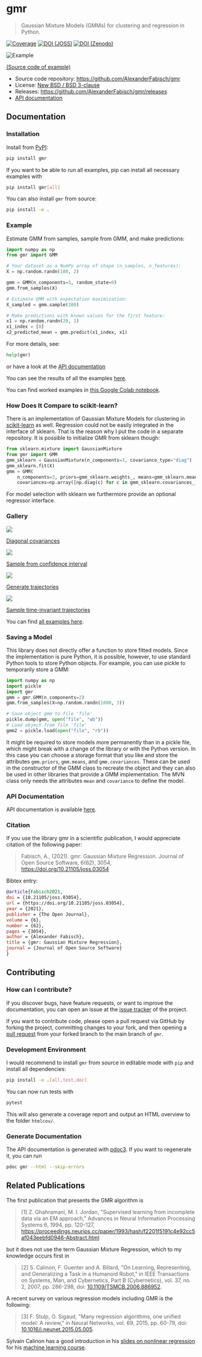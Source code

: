 # gmr

> Gaussian Mixture Models (GMMs) for clustering and regression in Python.

[![Coverage](https://codecov.io/gh/AlexanderFabisch/gmr/branch/master/graph/badge.svg?token=R7hSIxb8M2)](https://codecov.io/gh/AlexanderFabisch/gmr)
[![DOI (JOSS)](https://joss.theoj.org/papers/10.21105/joss.03054/status.svg)](https://doi.org/10.21105/joss.03054)
[![DOI (Zenodo)](https://zenodo.org/badge/17119390.svg)](https://zenodo.org/badge/latestdoi/17119390)

![Example](https://raw.githubusercontent.com/AlexanderFabisch/gmr/master/gmr.png)

[(Source code of example)](https://github.com/AlexanderFabisch/gmr/blob/master/examples/plot_regression.py)

* Source code repository: https://github.com/AlexanderFabisch/gmr
* License: [New BSD / BSD 3-clause](https://github.com/AlexanderFabisch/gmr/blob/master/LICENSE)
* Releases: https://github.com/AlexanderFabisch/gmr/releases
* [API documentation](https://alexanderfabisch.github.io/gmr/)

## Documentation

### Installation

Install from [PyPI](https://pypi.python.org/pypi):

```bash
pip install gmr
```

If you want to be able to run all examples, pip can install all necessary
examples with

```bash
pip install gmr[all]
```

You can also install `gmr` from source:

```bash
pip install -e .
```

### Example

Estimate GMM from samples, sample from GMM, and make predictions:

```python
import numpy as np
from gmr import GMM

# Your dataset as a NumPy array of shape (n_samples, n_features):
X = np.random.randn(100, 2)

gmm = GMM(n_components=3, random_state=0)
gmm.from_samples(X)

# Estimate GMM with expectation maximization:
X_sampled = gmm.sample(100)

# Make predictions with known values for the first feature:
x1 = np.random.randn(20, 1)
x1_index = [0]
x2_predicted_mean = gmm.predict(x1_index, x1)
```

For more details, see:

```python
help(gmr)
```

or have a look at the
[API documentation](https://alexanderfabisch.github.io/gmr/)

You can see the results of all the examples [here](https://github.com/AlexanderFabisch/gmr/tree/master/examples/examples-with-gmr.ipynb).

You can find worked examples in [this Google Colab notebook](https://colab.research.google.com/drive/1fJK7z8Jhn04O6NxuPZMdLCsXT5HjvnyD?usp=sharing).

### How Does It Compare to scikit-learn?

There is an implementation of Gaussian Mixture Models for clustering in
[scikit-learn](https://scikit-learn.org/stable/modules/generated/sklearn.mixture.GaussianMixture.html)
as well. Regression could not be easily integrated in the interface of
sklearn. That is the reason why I put the code in a separate repository.
It is possible to initialize GMR from sklearn though:

```python
from sklearn.mixture import GaussianMixture
from gmr import GMM
gmm_sklearn = GaussianMixture(n_components=3, covariance_type="diag")
gmm_sklearn.fit(X)
gmm = GMM(
    n_components=3, priors=gmm_sklearn.weights_, means=gmm_sklearn.means_,
    covariances=np.array([np.diag(c) for c in gmm_sklearn.covariances_]))
```

For model selection with sklearn we furthermore provide an optional
regressor interface.


### Gallery

![](https://raw.githubusercontent.com/AlexanderFabisch/gmr/master/doc/sklearn_initialization.png)

[Diagonal covariances](https://github.com/AlexanderFabisch/gmr/blob/master/examples/plot_iris_from_sklearn.py)

![](https://raw.githubusercontent.com/AlexanderFabisch/gmr/master/doc/confidence_sampling.png)

[Sample from confidence interval](https://github.com/AlexanderFabisch/gmr/blob/master/examples/plot_sample_mvn_confidence_interval.py)

![](https://raw.githubusercontent.com/AlexanderFabisch/gmr/master/doc/trajectories.png)

[Generate trajectories](https://github.com/AlexanderFabisch/gmr/blob/master/examples/plot_trajectories.py)

![](https://raw.githubusercontent.com/AlexanderFabisch/gmr/master/doc/time_invariant_trajectories.png)

[Sample time-invariant trajectories](https://github.com/AlexanderFabisch/gmr/blob/master/examples/plot_time_invariant_trajectories.py)

You can find [all examples here](https://github.com/AlexanderFabisch/gmr/tree/master/examples).


### Saving a Model

This library does not directly offer a function to store fitted models. Since
the implementation is pure Python, it is possible, however, to use standard
Python tools to store Python objects. For example, you can use pickle to
temporarily store a GMM:

```python
import numpy as np
import pickle
import gmr
gmm = gmr.GMM(n_components=2)
gmm.from_samples(X=np.random.randn(1000, 3))

# Save object gmm to file 'file'
pickle.dump(gmm, open("file", "wb"))
# Load object from file 'file'
gmm2 = pickle.load(open("file", "rb"))
```

It might be required to store models more permanently than in a pickle file,
which might break with a change of the library or with the Python version.
In this case you can choose a storage format that you like and store the
attributes `gmm.priors`, `gmm.means`, and `gmm.covariances`. These can be
used in the constructor of the GMM class to recreate the object and they can
also be used in other libraries that provide a GMM implementation. The
MVN class only needs the attributes `mean` and `covariance` to define the
model.


### API Documentation

API documentation is available [here](https://alexanderfabisch.github.io/gmr/).


### Citation

If you use the library gmr in a scientific publication, I would appreciate
citation of the following paper:

> Fabisch, A., (2021). gmr: Gaussian Mixture Regression. Journal of Open Source
> Software, 6(62), 3054, https://doi.org/10.21105/joss.03054

Bibtex entry:

```bibtex
@article{Fabisch2021,
doi = {10.21105/joss.03054},
url = {https://doi.org/10.21105/joss.03054},
year = {2021},
publisher = {The Open Journal},
volume = {6},
number = {62},
pages = {3054},
author = {Alexander Fabisch},
title = {gmr: Gaussian Mixture Regression},
journal = {Journal of Open Source Software}
}
```


## Contributing

### How can I contribute?

If you discover bugs, have feature requests, or want to improve the
documentation, you can open an issue at the
[issue tracker](https://github.com/AlexanderFabisch/gmr/issues)
of the project.

If you want to contribute code, please open a pull request via
GitHub by forking the project, committing changes to your fork,
and then opening a
[pull request](https://github.com/AlexanderFabisch/gmr/pulls)
from your forked branch to the main branch of `gmr`.


### Development Environment

I would recommend to install `gmr` from source in editable mode with `pip` and
install all dependencies:

```bash
pip install -e .[all,test,doc]
```

You can now run tests with

```bash
pytest
```

This will also generate a coverage report and output an HTML overview to
the folder `htmlcov/`.

### Generate Documentation

The API documentation is generated with
[pdoc3](https://pdoc3.github.io/pdoc/). If you want to regenerate it,
you can run

```bash
pdoc gmr --html --skip-errors
```


## Related Publications

The first publication that presents the GMR algorithm is

> [1] Z. Ghahramani, M. I. Jordan, "Supervised learning from incomplete data via an EM approach," Advances in Neural Information Processing Systems 6, 1994, pp. 120-127, https://proceedings.neurips.cc/paper/1993/hash/f2201f5191c4e92cc5af043eebfd0946-Abstract.html

but it does not use the term Gaussian Mixture Regression, which to my knowledge occurs first in

> [2] S. Calinon, F. Guenter and A. Billard, "On Learning, Representing, and Generalizing a Task in a Humanoid Robot," in IEEE Transactions on Systems, Man, and Cybernetics, Part B (Cybernetics), vol. 37, no. 2, 2007, pp. 286-298, doi: [10.1109/TSMCB.2006.886952](https://doi.org/10.1109/TSMCB.2006.886952).

A recent survey on various regression models including GMR is the following:

> [3] F. Stulp, O. Sigaud, "Many regression algorithms, one unified model: A review," in Neural Networks, vol. 69, 2015, pp. 60-79, doi: [10.1016/j.neunet.2015.05.005](https://doi.org/10.1016/j.neunet.2015.05.005).

Sylvain Calinon has a good introduction in his [slides on nonlinear regression](https://calinon.ch/misc/EE613/EE613-nonlinearRegression.pdf) for his [machine learning course](http://calinon.ch/teaching_EPFL.htm).
